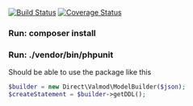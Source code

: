 [![Build Status](https://travis-ci.org/dbrmr/valmod.svg)](https://travis-ci.org/dbrmr/valmod)
[![Coverage Status](https://coveralls.io/repos/dbrmr/valmod/badge.svg?branch=master&service=github)](https://coveralls.io/github/dbrmr/valmod?branch=master)

### Run: composer install
### Run: ./vendor/bin/phpunit


Should be able to use the package like this
```php
$builder = new Direct\Valmod\ModelBuilder($json);
$createStatement = $builder->getDDL();
```
